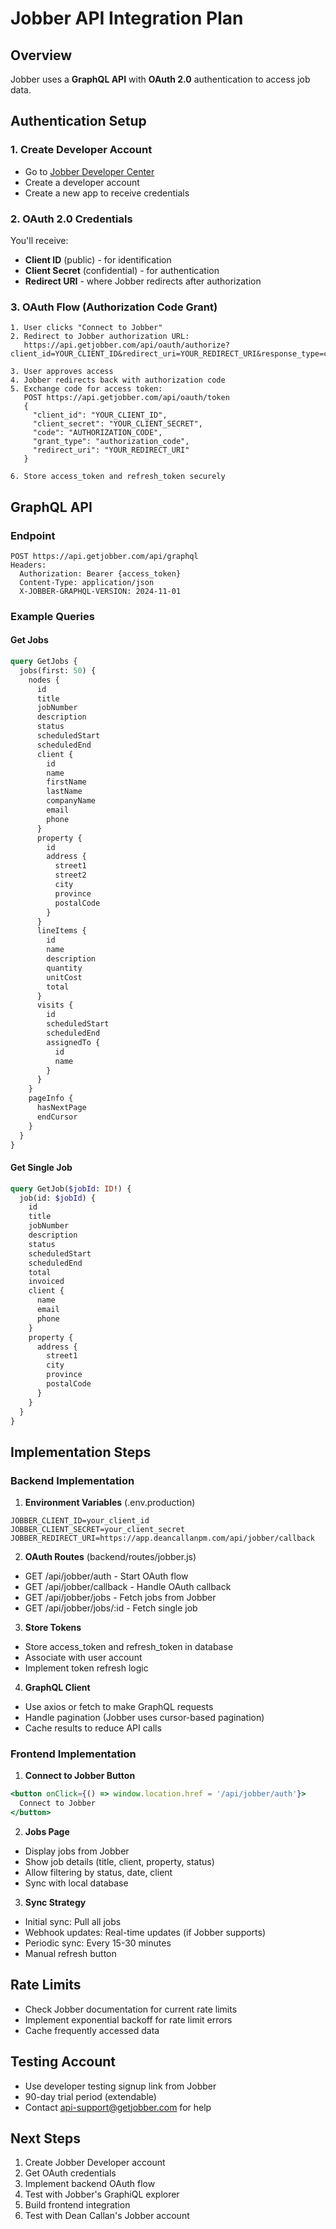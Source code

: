 # Jobber API Integration Plan

## Overview
Jobber uses a **GraphQL API** with **OAuth 2.0** authentication to access job data.

## Authentication Setup

### 1. Create Developer Account
- Go to [Jobber Developer Center](https://developer.getjobber.com/)
- Create a developer account
- Create a new app to receive credentials

### 2. OAuth 2.0 Credentials
You'll receive:
- **Client ID** (public) - for identification
- **Client Secret** (confidential) - for authentication
- **Redirect URI** - where Jobber redirects after authorization

### 3. OAuth Flow (Authorization Code Grant)
```
1. User clicks "Connect to Jobber"
2. Redirect to Jobber authorization URL:
   https://api.getjobber.com/api/oauth/authorize?client_id=YOUR_CLIENT_ID&redirect_uri=YOUR_REDIRECT_URI&response_type=code

3. User approves access
4. Jobber redirects back with authorization code
5. Exchange code for access token:
   POST https://api.getjobber.com/api/oauth/token
   {
     "client_id": "YOUR_CLIENT_ID",
     "client_secret": "YOUR_CLIENT_SECRET",
     "code": "AUTHORIZATION_CODE",
     "grant_type": "authorization_code",
     "redirect_uri": "YOUR_REDIRECT_URI"
   }

6. Store access_token and refresh_token securely
```

## GraphQL API

### Endpoint
```
POST https://api.getjobber.com/api/graphql
Headers:
  Authorization: Bearer {access_token}
  Content-Type: application/json
  X-JOBBER-GRAPHQL-VERSION: 2024-11-01
```

### Example Queries

#### Get Jobs
```graphql
query GetJobs {
  jobs(first: 50) {
    nodes {
      id
      title
      jobNumber
      description
      status
      scheduledStart
      scheduledEnd
      client {
        id
        name
        firstName
        lastName
        companyName
        email
        phone
      }
      property {
        id
        address {
          street1
          street2
          city
          province
          postalCode
        }
      }
      lineItems {
        id
        name
        description
        quantity
        unitCost
        total
      }
      visits {
        id
        scheduledStart
        scheduledEnd
        assignedTo {
          id
          name
        }
      }
    }
    pageInfo {
      hasNextPage
      endCursor
    }
  }
}
```

#### Get Single Job
```graphql
query GetJob($jobId: ID!) {
  job(id: $jobId) {
    id
    title
    jobNumber
    description
    status
    scheduledStart
    scheduledEnd
    total
    invoiced
    client {
      name
      email
      phone
    }
    property {
      address {
        street1
        city
        province
        postalCode
      }
    }
  }
}
```

## Implementation Steps

### Backend Implementation

1. **Environment Variables** (.env.production)
```
JOBBER_CLIENT_ID=your_client_id
JOBBER_CLIENT_SECRET=your_client_secret
JOBBER_REDIRECT_URI=https://app.deancallanpm.com/api/jobber/callback
```

2. **OAuth Routes** (backend/routes/jobber.js)
- GET /api/jobber/auth - Start OAuth flow
- GET /api/jobber/callback - Handle OAuth callback
- GET /api/jobber/jobs - Fetch jobs from Jobber
- GET /api/jobber/jobs/:id - Fetch single job

3. **Store Tokens**
- Store access_token and refresh_token in database
- Associate with user account
- Implement token refresh logic

4. **GraphQL Client**
- Use axios or fetch to make GraphQL requests
- Handle pagination (Jobber uses cursor-based pagination)
- Cache results to reduce API calls

### Frontend Implementation

1. **Connect to Jobber Button**
```jsx
<button onClick={() => window.location.href = '/api/jobber/auth'}>
  Connect to Jobber
</button>
```

2. **Jobs Page**
- Display jobs from Jobber
- Show job details (title, client, property, status)
- Allow filtering by status, date, client
- Sync with local database

3. **Sync Strategy**
- Initial sync: Pull all jobs
- Webhook updates: Real-time updates (if Jobber supports)
- Periodic sync: Every 15-30 minutes
- Manual refresh button

## Rate Limits
- Check Jobber documentation for current rate limits
- Implement exponential backoff for rate limit errors
- Cache frequently accessed data

## Testing Account
- Use developer testing signup link from Jobber
- 90-day trial period (extendable)
- Contact api-support@getjobber.com for help

## Next Steps
1. Create Jobber Developer account
2. Get OAuth credentials
3. Implement backend OAuth flow
4. Test with Jobber's GraphiQL explorer
5. Build frontend integration
6. Test with Dean Callan's Jobber account
